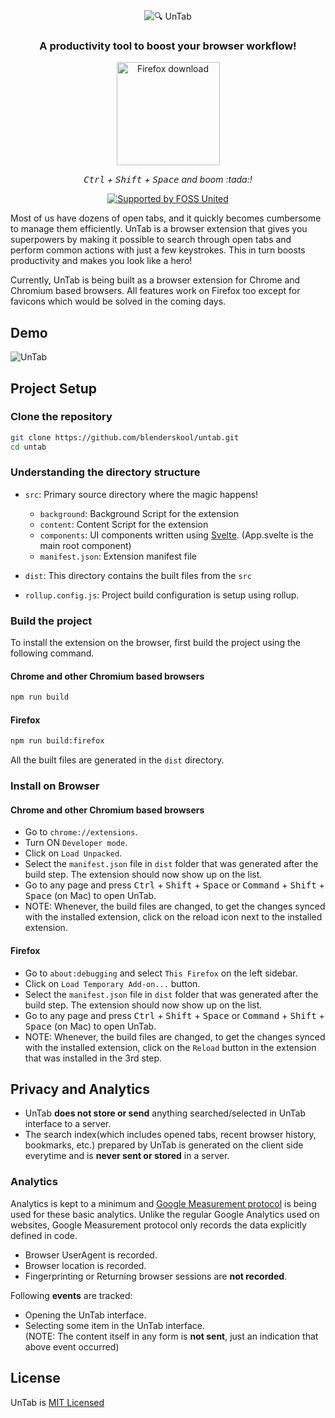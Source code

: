 <div align="center">
  <img src="https://getuntab.now.sh/assets/logo_purple.svg" alt="🔍 UnTab" />
  <h3>A productivity tool to boost your browser workflow!</h3>
  <p>
    <a href="https://addons.mozilla.org/en-US/firefox/addon/view-untab/">
      <img src="https://user-images.githubusercontent.com/21107799/106767788-3e6b1c80-6661-11eb-99bf-e006b051ec35.png" alt="Firefox download" width="165">
    </a>
  </p>
  <p>
    <i><kbd>Ctrl</kbd> + <kbd>Shift</kbd> + <kbd>Space</kbd> and boom :tada:!</i>
  </p>
  <p>
    <a href="https://fossunited.org"><img src="http://fossunited.org/files/fossunited-badge.svg" alt="Supported by FOSS United" /></a>
  </p>
</div>

Most of us have dozens of open tabs, and it quickly becomes cumbersome to manage them efficiently. UnTab is a browser extension that gives you superpowers by making it possible to search through open tabs and perform common actions with just a few keystrokes. This in turn boosts productivity and makes you look like a hero!

Currently, UnTab is being built as a browser extension for Chrome and Chromium based browsers. All features work on Firefox too except for favicons which would be solved in the coming days.

## Demo
![UnTab](https://user-images.githubusercontent.com/21107799/93019393-4fed5280-f5f4-11ea-9b29-14b802c589c3.gif)

## Project Setup
### Clone the repository
```bash
git clone https://github.com/blenderskool/untab.git
cd untab
```

### Understanding the directory structure
- `src`: Primary source directory where the magic happens!
  - `background`: Background Script for the extension
  - `content`: Content Script for the extension
  - `components`: UI components written using [Svelte](https://svelte.dev). (App.svelte is the main root component)
  - `manifest.json`: Extension manifest file
  
- `dist`: This directory contains the built files from the `src`

- `rollup.config.js`: Project build configuration is setup using rollup.

### Build the project
To install the extension on the browser, first build the project using the following command.

#### Chrome and other Chromium based browsers
```bash
npm run build
```

#### Firefox
```bash
npm run build:firefox
```

All the built files are generated in the `dist` directory.

### Install on Browser

#### Chrome and other Chromium based browsers
- Go to `chrome://extensions`.
- Turn ON `Developer mode`.
- Click on `Load Unpacked`.
- Select the `manifest.json` file in `dist` folder that was generated after the build step. The extension should now show up on the list.
- Go to any page and press <kbd>Ctrl</kbd> + <kbd>Shift</kbd> + <kbd>Space</kbd> or <kbd>Command</kbd> + <kbd>Shift</kbd> + <kbd>Space</kbd> (on Mac) to open UnTab.
- NOTE: Whenever, the build files are changed, to get the changes synced with the installed extension, click on the reload icon next to the installed extension.

#### Firefox
- Go to `about:debugging` and select `This Firefox` on the left sidebar.
- Click on `Load Temporary Add-on...` button.
- Select the `manifest.json` file in `dist` folder that was generated after the build step. The extension should now show up on the list.
- Go to any page and press <kbd>Ctrl</kbd> + <kbd>Shift</kbd> + <kbd>Space</kbd> or <kbd>Command</kbd> + <kbd>Shift</kbd> + <kbd>Space</kbd> (on Mac) to open UnTab.
- NOTE: Whenever, the build files are changed, to get the changes synced with the installed extension, click on the `Reload` button in the extension that was installed in the 3rd step.

## Privacy and Analytics
- UnTab **does not store or send** anything searched/selected in UnTab interface to a server.
- The search index(which includes opened tabs, recent browser history, bookmarks, etc.) prepared by UnTab is generated on the client side everytime and is **never sent or stored** in a server.

### Analytics
Analytics is kept to a minimum and [Google Measurement protocol](https://developers.google.com/analytics/devguides/collection/protocol/v1) is being used for these basic analytics. Unlike the regular Google Analytics used on websites, Google Measurement protocol only records the data explicitly defined in code.
- Browser UserAgent is recorded.
- Browser location is recorded.
- Fingerprinting or Returning browser sessions are **not recorded**.

Following **events** are tracked:
- Opening the UnTab interface.
- Selecting some item in the UnTab interface.  
  (NOTE: The content itself in any form is **not sent**, just an indication that above event occurred)


## License 
UnTab is [MIT Licensed](https://github.com/blenderskool/untab/blob/master/LICENSE)

